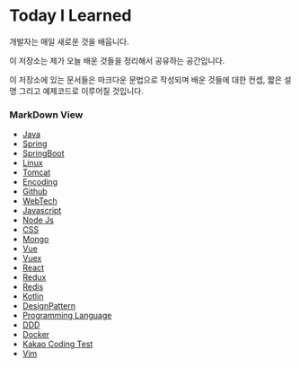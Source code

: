# Today I Learned

  개발자는 매일 새로운 것을 배웁니다.

  이 저장소는 제가 오늘 배운 것들을 정리해서 공유하는 공간입니다.

  이 저장소에 있는 문서들은 마크다운 문법으로 작성되며 배운 것들에 대한 컨셉, 짧은 설명 그리고 예제코드로 이루어질 것입니다.

### MarkDown View
- [Java](./Java/README.md)
- [Spring](./Spring/README.md)
- [SpringBoot](./SpringBoot/README.md)
- [Linux](./Linux/README.md)
- [Tomcat](./Tomcat/README.md)
- [Encoding](./Encoding/README.md)
- [Github](./Github/README.md)
- [WebTech](./WebTech/README.md)
- [Javascript](./Javascript/README.md)
- [Node Js](,/Node/README.md)
- [CSS](./CSS/README.md)
- [Mongo](./Mongo/README.md)
- [Vue](./Vue/README.md)
- [Vuex](./Vuex/README.md)
- [React](./React/README.md)
- [Redux](./Redux/README.md)
- [Redis](./Redis/README.md)
- [Kotlin](./Kotlin/README.md)
- [DesignPattern](./DesignPattern/README.md)
- [Programming Language](./ProgrammingLanguage/README.md)
- [DDD](./DDD/README.md)
- [Docker](./Docker/README.md)
- [Kakao Coding Test](./KakaoCodingTest/README.md)
- [Vim](./Vim/README.md)
